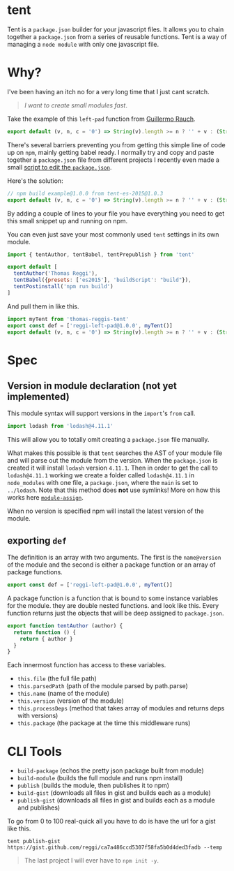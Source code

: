 # tent

Tent is a `package.json` builder for your javascript files. It allows you to chain together a `package.json` from a series of reusable functions. Tent is a way of managing a `node module` with only one javascript file.

# Why?

I've been having an itch no for a very long time that I just cant scratch.

> _I want to create small modules fast_.

Take the example of this `left-pad` function from [Guillermo Rauch](https://gist.github.com/rauchg/5b032c2c2166e4e36713).

```js
export default (v, n, c = '0') => String(v).length >= n ? '' + v : (String(c).repeat(n) + v).slice(-n)
```

There's several barriers preventing you from getting this simple line of code up on `npm`, mainly getting babel ready. I normally try and copy and paste together a `package.json` file from different projects I recently even made a small [script to edit the `package.json`](https://gist.github.com/reggi/8035dcbdf0fb73b8c8703a4d244f15cf).

Here's the solution:

```js
// npm build example@1.0.0 from tent-es-2015@1.0.3
export default (v, n, c = '0') => String(v).length >= n ? '' + v : (String(c).repeat(n) + v).slice(-n)
```

By adding a couple of lines to your file you have everything you need to get this small snippet up and running on npm.

You can even just save your most commonly used `tent` settings in its own module.

```js
import { tentAuthor, tentBabel, tentPrepublish } from 'tent'

export default [
  tentAuthor('Thomas Reggi'),
  tentBabel({presets: ['es2015'], 'buildScript': "build"}),
  tentPostinstall('npm run build')
]
```

And pull them in like this.

```js
import myTent from 'thomas-reggis-tent'
export const def = ['reggi-left-pad@1.0.0', myTent()]
export default (v, n, c = '0') => String(v).length >= n ? '' + v : (String(c).repeat(n) + v).slice(-n)
```

# Spec

## Version in module declaration (not yet implemented)

This module syntax will support versions in the `import`'s `from` call.

```js
import lodash from 'lodash@4.11.1'
```

This will allow you to totally omit creating a `package.json` file manually.

What makes this possible is that `tent` searches the AST of your module file and will parse out the module from the version. When the `package.json` is created it will install `lodash` version `4.11.1`. Then in order to get the call to `lodash@4.11.1` working we create a folder called `lodash@4.11.1` in `node_modules` with one file, a `package.json`, where the `main` is set to `../lodash`. Note that this method does **not** use symlinks! More on how this works here [`module-assign`](https://github.com/reggi/module-assign).

When no version is specified npm will install the latest version of the module.

## exporting `def`

The definition is an array with two arguments. The first is the `name@version` of the module and the second is either a package function or an array of package functions.

```js
export const def = ['reggi-left-pad@1.0.0', myTent()]
```

A package function is a function that is bound to some instance variables for the module. they are double nested functions. and look like this. Every function returns just the objects that will be deep assigned to `package.json`.

```js
export function tentAuthor (author) {
  return function () {
    return { author }
  }
}
```

Each innermost function has access to these variables.

* `this.file` (the full file path)
* `this.parsedPath` (path of the module parsed by path.parse)
* `this.name` (name of the module)
* `this.version` (version of the module)
* `this.processDeps` (method that takes array of modules and returns deps with versions)
* `this.package` (the package at the time this middleware runs)

# CLI Tools

* `build-package` (echos the pretty json package built from module)
* `build-module` (builds the full module and runs npm install)
* `publish` (builds the module, then publishes it to npm)
* `build-gist` (downloads all files in gist and builds each as a module)
* `publish-gist` (downloads all files in gist and builds each as a module and publishes)

To go from 0 to 100 real-quick all you have to do is have the url for a gist like this.

```
tent publish-gist https://gist.github.com/reggi/ca7a486ccd5307f58fa5b0d4ded3fadb --temp
```

> The last project I will ever have to `npm init -y`.
